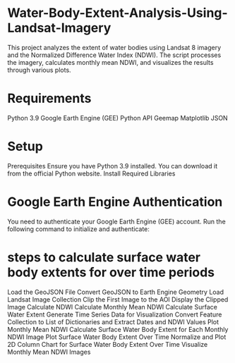 # Water-Body-Extent-Analysis-Using-Landsat-Imagery
This project analyzes the extent of water bodies using Landsat 8 imagery and the Normalized Difference Water Index (NDWI). The script processes the imagery, calculates monthly mean NDWI, and visualizes the results through various plots.
# Requirements
Python 3.9
Google Earth Engine (GEE) Python API
Geemap
Matplotlib
JSON
# Setup
Prerequisites
Ensure you have Python 3.9 installed. You can download it from the official Python website.
Install Required Libraries
# Google Earth Engine Authentication
You need to authenticate your Google Earth Engine (GEE) account. Run the following command to initialize and authenticate:
# steps to calculate surface water body extents for over time periods
Load the GeoJSON File
Convert GeoJSON to Earth Engine Geometry
Load Landsat Image Collection
Clip the First Image to the AOI
Display the Clipped Image
Calculate NDWI
Calculate Monthly Mean NDWI
Calculate Surface Water Extent
Generate Time Series Data for Visualization
Convert Feature Collection to List of Dictionaries and Extract Dates and NDWI Values
Plot Monthly Mean NDWI
Calculate Surface Water Body Extent for Each Monthly NDWI Image
Plot Surface Water Body Extent Over Time
Normalize and Plot 2D Column Chart for Surface Water Body Extent Over Time
Visualize Monthly Mean NDWI Images

